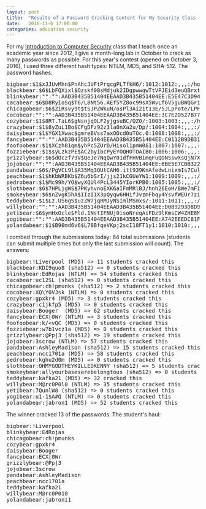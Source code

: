 ```yaml
---
layout: post
title:  "Results of a Password Cracking Content for My Security Class (Fall 2016)"
date:   2016-11-6 17:00:00
categories: education security
---
```


For my [Introduction to Computer Security](https://tuftsdev.github.io/DefenseAgainstTheDarkArts) class that I teach once an academic year since 2012, I give a month-long lab in October to crack as many passwords as possible.  For this year's contest (opened on October 3, 2016), I used three different hash types: NTLM, MD5, and SHA-512.  The password hashes:

<pre>
bigbear:$1$xJJUvMhn$PnAhcJUFtPrqcgPLTfkH6/:1012:1012:,,,:/home/bigbear:/bin/bash
blackbear:$6$LbFQXixl$Ozskf08sMdjuk2IDgpwwqwTtVPJEid3euQBrxtzsNqiif4wuP7s/CLe7PHeuVmDJLVan8lMXhmqPMvR7Zztll.:1003:1003:,,,:/home/blackbear:/bin/bash
blinkybear:"":"":AAD3B435B51404EEAAD3B435B51404EE:E5E47C3D94AF02C2798FBE510DF7F01B
cacabear:$6$D8RyIoSq$T6/L8Nt56.AEf5YZ8oc99sX5WvLf6V5guBWQGr173oDPFSJdxCvCy7qocmLjr9KA7/tyxkQG5pMXtpymOfVRT1:1001:1001:,,,:/home/cacabear:/bin/bash
chicagobear:$6$ZiRsvy9t$tSJPZWkuN/osPl3Ai21t13E/5JLpPote/LPFCU/EUggZB4IiLHHjT.b.zC2Sy8z.Ufh9s7CKbyL3CH4zct1KM/:1008:1008:,,,:/home/chicagobear:/bin/bash
cocobear:"":"":AAD3B435B51404EEAAD3B435B51404EE:3C7E2D527B77687A4681B0400F9D9F25
cozybear:$1$8RT.TaL6$gNsnjq9LF2yjgsuBC/QZ0/:1003:1003:,,,:/home/cozybear:/bin/bash
crazybear:$1$8yZuL1Bo$CFgDFz92z3la0nXa2u/Dp/:1004:1004:,,,:/home/crazybear:/bin/bash
daisybear:$1$YGX1Xwac$gmreBVss7axOOcd0uTOc.0:1008:1008:,,,:/home/daisybear:/bin/bash
fancybear:"":"":AAD3B435B51404EEAAD3B435B51404EE:C0112B9DB3187CD752A54AAA23F5221C
foofoobear:$1$XCzh81qm$yhPc5ZUrD/Hisol1pmW061:1007:1007:,,,:/home/foofoobear:/bin/bash
fozziebear:$1$syLzkzPE$AC2byibcPyEYOQHOTOAIB0:1006:1006:,,,:/home/fozziebear:/bin/bash
grizzlybear:$6$dOczf73V$QeJe7NqQwY01dfFHVBimqFuQONSswXsQjN7X9cdADLgBQIl5OHiC58sEH6gSSMU8jMOBrOXCyI8B.VCQD3Bs00:1004:1004:,,,:/home/grizzlybear:/bin/bash
jojobear:"":"":AAD3B435B51404EEAAD3B435B51404EE:6BE5E7CBB322E62348285DD15F61C674
pandabear:$6$/PgVCL9l$A35Mq3OUtCAH6.itt939KnAfedwLnixmIs7Culx9OjolS0WPIf2eO/a4w0GwCn1ytjaH5WgEz4LPRphmhtz6Q.:1005:1005:,,,:/home/pandabear:/bin/bash
peachbear:$1$hKbWRBKb$Z6u6bSrI/jjs21kCGUeYW1:1009:1009:,,,:/home/peachbear:/bin/bash
pedrobear:$1$Mc99h/YO$wyXQUl4PcL3445YIorKPB0:1005:1005:,,,:/home/pedrobear:/bin/bash
slothbear:$6$7HPLjgWS$7PKyhvnoEXK6aIFmMRlBJ/hnh26EoH/BWe7mF1nuOc7aEW/05gcrzadYsxMpIr9Q2aMRWAK5V4jidEGOpFnDN.:1006:1006:,,,:/home/slothbear:/bin/bash
smokeybear:$6$nZvgK5hA$IIzI1X3pQyqw6HHifJvzmFbqy4YsvfWEUr7ziDxTFAskM0MgWcLnNe2GytOg9fuH2Q8Fj6NqvATynl4OTOln3.:1007:1007:,,,:/home/smokeybear:/bin/bash
teddybear:$1$Lz.US6gS$uzZW7jqRMJyNSImlMSmxs/:1011:1011:,,,:/home/teddybear:/bin/bash
willybear:"":"":AAD3B435B51404EEAAD3B435B51404EE:D0B9293D8D9B19C2521035CAD9EEA62F
yetibear:$6$ymHxOcle$Fld.1NstIFNUj0isoNreqAiFDz9lKmsCW4ZHE8MLljOLh7CCwTLsj8AH/qu3bK9pMeMWyIOfvZZyzqVsVxAZ.0:1002:1002:,,,:/home/yetibear:/bin/bash
yogibear:"":"":AAD3B435B51404EEAAD3B435B51404EE:A742EEEDC81F844277927E3CE83817D7
yolandabear:$1$B90md6v6$L78BfqeVKpj2scI18FT1y1:1010:1010:,,,:/home/yolandabear:/bin/bash
</pre>

I combed through the submissions today: 64 total submissions (students can submit multiple times but only the last submission will count).  The answers:

<pre>
bigbear:!Liverpool (MD5) => 11 students cracked this
blackbear:KDI9quo8 (sha512) => 0 students cracked this
blinkybear:EdRojas (NTLM) => 54 students cracked this
cacabear:uc12SL (sha512) => 0 students cracked this
chicagobear:ch!pmunks (sha512) => 2 students cracked this
cocobear:XQ\Y0VJsk (NTLM) => 0 students cracked this
cozybear:gpxkr4 (MD5) => 3 students cracked this
crazybear:c1jkfp5 (MD5) => 0 students cracked this
daisybear:Booger  (MD5) => 62 students cracked this
fancybear:ECX[0Wr (NTLM) => 3 students cracked this
foofoobear:k/&lt;vQC (MD5) => 0 students cracked this
fozziebear:w7b1vcz1a (MD5) => 0 students cracked this
grizzlybear:@Pp|3 (sha512) => 19 students cracked this
jojobear:3scrow (NTLM) => 57 students cracked this
pandabear:AshleyMadison (sha512) => 15 students cracked this
peachbear:ncc1701a (MD5) => 58 students cracked this
pedrobear:kghu2d0m (MD5) => 0 students cracked this
slothbear:OHMYGODTHEYKILLEDKENNY (sha512) => 5 students cracked this
smokeybear:allyourbasesarebelongtous (sha512) => 0 students cracked this
teddybear:kafka21 (MD5) => 32 cracked this
willybear:M@rc0P0l0 (NTLM) => 35 students cracked this
yetibear:7QunlW8 (sha512) => 0 students cracked this
yogibear:u1-1$A#Q (NTLM) => 0 students cracked this
yolandabear:jabron1 (MD5) => 52 students cracked this
</pre>

The winner cracked 13 of the passwords.  The student's haul:

<pre>
bigbear:!Liverpool
blinkybear:EdRojas
chicagobear:ch!pmunks
cozybear:gpxkr4
daisybear:Booger
fancybear:ECX[0Wr
grizzlybear:@Pp|3
jojobear:3scrow
pandabear:AshleyMadison
peachbear:ncc1701a
teddybear:kafka21
willybear:M@rc0P010
yolandabear:jabroni1
</pre>